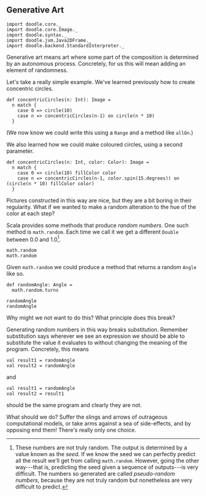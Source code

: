 ## Generative Art

```tut:invisible
import doodle.core._
import doodle.core.Image._
import doodle.syntax._
import doodle.jvm.Java2DFrame._
import doodle.backend.StandardInterpreter._
```

Generative art means art where some part of the composition is determined by an autonomous process. Concretely, for us this will mean adding an element of randomness.

Let's take a really simple example. We've learned previously how to create concentric circles.

```tut:book
def concentricCircles(n: Int): Image =
  n match {
    case 0 => circle(10)
    case n => concentricCircles(n-1) on circle(n * 10) 
  }
```

(We now know we could write this using a `Range` and a method like `allOn`.)

We also learned how we could make coloured circles, using a second parameter.

```tut:book
def concentricCircles(n: Int, color: Color): Image =
  n match {
    case 0 => circle(10) fillColor color
    case n => concentricCircles(n-1, color.spin(15.degrees)) on (circle(n * 10) fillColor color) 
  }
```

Pictures constructed in this way are nice, but they are a bit boring in their regularity. What if we wanted to make a random alteration to the hue of the color at each step?

Scala provides some methods that produce *random numbers*. One such method is `math.random`. Each time we call it we get a different `Double` between 0.0 and 1.0[^pseudo-random]. 

[^pseudo-random]: These numbers are not truly random. The output is determined by a value known as the *seed*. If we know the seed we can perfectly predict all the result we'll get from calling `math.random`. However, going the other way---that is, predicting the seed given a sequence of outputs---is very difficult. The numbers so generated are called *pseudo-random numbers*, because they are not truly random but nonetheless are very difficult to predict.

```tut:book
math.random
math.random
```

Given `math.random` we could produce a method that returns a random `Angle` like so.

```tut:book
def randomAngle: Angle = 
  math.random.turns
  
randomAngle
randomAngle
```

Why might we not want to do this? What principle does this break?

<div class="solution">
Generating random numbers in this way breaks substitution. Remember substitution says wherever we see an expression we should be able to substitute the value it evaluates to without changing the meaning of the program. Concretely, this means

```tut:book
val result1 = randomAngle
val result2 = randomAngle
```

and 

```tut:book
val result1 = randomAngle
val result2 = result1
```

should be the same program and clearly they are not.
</div>

What should we do? Suffer the slings and arrows of outrageous computational models, or take arms against a sea of side-effects, and by opposing end them! There's really only one choice.
